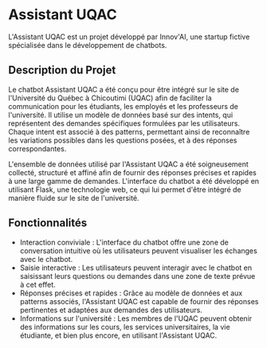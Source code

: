 # Assistant UQAC

L'Assistant UQAC est un projet développé par Innov'AI, une startup fictive spécialisée dans le développement de chatbots.

## Description du Projet

Le chatbot Assistant UQAC a été conçu pour être intégré sur le site de l'Université du Québec à Chicoutimi (UQAC) afin de faciliter la communication pour les étudiants, les employés et les professeurs de l'université. Il utilise un modèle de données basé sur des intents, qui représentent des demandes spécifiques formulées par les utilisateurs. Chaque intent est associé à des patterns, permettant ainsi de reconnaître les variations possibles dans les questions posées, et à des réponses correspondantes.

L'ensemble de données utilisé par l'Assistant UQAC a été soigneusement collecté, structuré et affiné afin de fournir des réponses précises et rapides à une large gamme de demandes. L'interface du chatbot a été développé en utilisant Flask, une technologie web, ce qui lui permet d'être intégré de manière fluide sur le site de l'université.

## Fonctionnalités

- Interaction conviviale : L'interface du chatbot offre une zone de conversation intuitive où les utilisateurs peuvent visualiser les échanges avec le chatbot.
- Saisie interactive : Les utilisateurs peuvent interagir avec le chatbot en saisissant leurs questions ou demandes dans une zone de texte prévue à cet effet.
- Réponses précises et rapides : Grâce au modèle de données et aux patterns associés, l'Assistant UQAC est capable de fournir des réponses pertinentes et adaptées aux demandes des utilisateurs.
- Informations sur l'université : Les membres de l'UQAC peuvent obtenir des informations sur les cours, les services universitaires, la vie étudiante, et bien plus encore, en utilisant l'Assistant UQAC.
